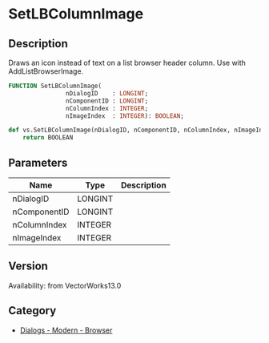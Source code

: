 # SetLBColumnImage

## Description
Draws an icon instead of text on a list browser header column.  Use with AddListBrowserImage.

```pascal
FUNCTION SetLBColumnImage(
				nDialogID    : LONGINT;
				nComponentID : LONGINT;
				nColumnIndex : INTEGER;
				nImageIndex  : INTEGER): BOOLEAN;
```

```python
def vs.SetLBColumnImage(nDialogID, nComponentID, nColumnIndex, nImageIndex):
    return BOOLEAN
```

## Parameters
|Name|Type|Description|
|---|---|---|
|nDialogID|LONGINT|   |
|nComponentID|LONGINT|   |
|nColumnIndex|INTEGER|   |
|nImageIndex|INTEGER|   |

## Version
Availability: from VectorWorks13.0

## Category
* [Dialogs - Modern - Browser](../Categories/Dialogs%20-%20Modern%20-%20Browser.md)
